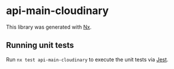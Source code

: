 # api-main-cloudinary

This library was generated with [Nx](https://nx.dev).

## Running unit tests

Run `nx test api-main-cloudinary` to execute the unit tests via [Jest](https://jestjs.io).
